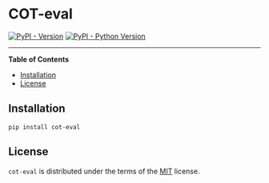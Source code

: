 # COT-eval

[![PyPI - Version](https://img.shields.io/pypi/v/cot-eval.svg)](https://pypi.org/project/cot-eval)
[![PyPI - Python Version](https://img.shields.io/pypi/pyversions/cot-eval.svg)](https://pypi.org/project/cot-eval)

-----

**Table of Contents**

- [Installation](#installation)
- [License](#license)

## Installation

```console
pip install cot-eval
```

## License

`cot-eval` is distributed under the terms of the [MIT](https://spdx.org/licenses/MIT.html) license.
